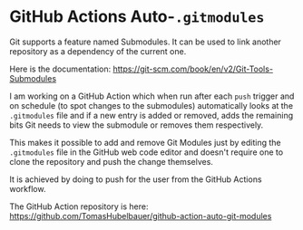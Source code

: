 # GitHub Actions Auto-`.gitmodules`

Git supports a feature named Submodules.
It can be used to link another repository as a dependency of the current one.

Here is the documentation: https://git-scm.com/book/en/v2/Git-Tools-Submodules

I am working on a GitHub Action which when run after each `push` trigger and on
schedule (to spot changes to the submodules) automatically looks at the
`.gitmodules` file and if a new entry is added or removed, adds the remaining
bits Git needs to view the submodule or removes them respectively.

This makes it possible to add and remove Git Modules just by editing the
`.gitmodules` file in the GitHub web code editor and doesn't require one to
clone the repository and push the change themselves.

It is achieved by doing to push for the user from the GitHub Actions workflow.

The GitHub Action repository is here:
https://github.com/TomasHubelbauer/github-action-auto-git-modules
